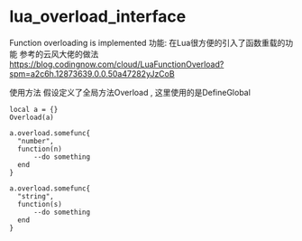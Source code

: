 # lua_overload_interface
Function overloading is implemented
功能: 在Lua很方便的引入了函数重载的功能
参考的云风大佬的做法 https://blog.codingnow.com/cloud/LuaFunctionOverload?spm=a2c6h.12873639.0.0.50a47282yJzCoB

使用方法 假设定义了全局方法Overload , 这里使用的是DefineGlobal

```
local a = {}
Overload(a)

a.overload.somefunc{
  "number",
  function(n)
      --do something 
  end
}

a.overload.somefunc{
  "string",
  function(s)
      --do something 
  end
}
```
